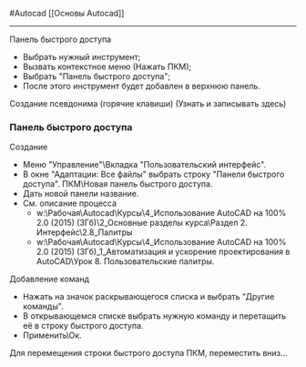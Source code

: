 #Autocad 
[[Основы Autocad]]
__________
Панель быстрого доступа
- Выбрать нужный инструмент;
- Вызвать контекстное меню (Нажать ПКМ);
- Выбрать "Панель быстрого доступа";
- После этого инструмент будет добавлен в верхнюю панель.

Создание псевдонима (горячие клавиши) (Узнать и записывать здесь)

### Панель быстрого доступа
Создание
- Меню "Управление"\Вкладка "Пользовательский интерфейс".
- В окне "Адаптации: Все файлы" выбрать строку "Панели быстрого доступа". ПКМ\Новая панель быстрого доступа.
- Дать новой панели название.
- См. описание процесса 
	- w:\Рабочая\Autocad\Курсы\4_Использование AutoCAD на 100% 2.0 (2015) (3Гб)\2_Основные разделы курса\Раздел 2. Интерфейс\2.8_Палитры
	- w:\Рабочая\Autocad\Курсы\4_Использование AutoCAD на 100% 2.0 (2015) (3Гб)\_1_Автоматизация и ускорение проектирования в AutoCAD\Урок 8. Пользовательские палитры.


Добавление команд
- Нажать на значок раскрывающегося списка и выбрать "Другие команды".
- В открывающемся списке выбрать нужную команду и перетащить её в строку быстрого доступа.
- Применить\Ок.

Для перемещения строки быстрого доступа ПКМ, переместить вниз...